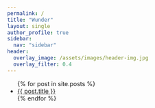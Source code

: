 ```yaml
---
permalink: /
title: "Wunder"
layout: single
author_profile: true
sidebar:
  nav: "sidebar"
header:
  overlay_image: /assets/images/header-img.jpg
  overlay_filter: 0.4 
---
```

<ul>
  {% for post in site.posts %}
    <li>
      <a href="{{ post.url }}">{{ post.title }}</a>
    </li>
  {% endfor %}
</ul>
